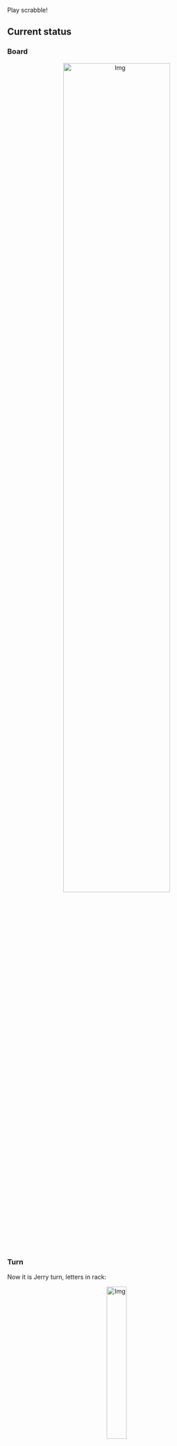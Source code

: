 
Play scrabble!
## Current status
### Board
<p align="center">
<img src="https://raw.githubusercontent.com/radosz99/radosz99/main/board.png" width=70% alt="Img"/>
    </p>
    
### Turn
Now it is Jerry turn, letters in rack:
<p align="center">
<img src="https://raw.githubusercontent.com/radosz99/radosz99/main/rack.png" width=30% alt="Img"/>
</p>

### Game score
| Id | Player name | Points |
  | - | - | - |  
|0 | Tom | 137
|1 | Jerry | 64
## Make the move
Make the move and insert the letters by creating an [issue](https://github.com/radosz99/radosz99/issues/new?title=scrabble%7Cmove%7C7%3AA%3ARIDE&body=Just+push+%27Submit+new+issue%27+or+update+with+your+move.) according to the rules or...

## Possibly best moves  
Are you sure? :smiling_imp: :smiling_imp: :smiling_imp:
<details>
  <summary>Spoiler warning!</summary>
  
  | Id | Move | Issue link | Points |
  | - | - | - | - |  
|1| B:8:twirp | [scrabble&#124;move&#124;B:8:twirp](https://github.com/radosz99/radosz99/issues/new?title=scrabble%7Cmove%7CB%3A8%3Atwirp&body=Just+push+%27Submit+new+issue%27+or+update+with+your+move.) | 18 
|2| B:12:pow | [scrabble&#124;move&#124;B:12:pow](https://github.com/radosz99/radosz99/issues/new?title=scrabble%7Cmove%7CB%3A12%3Apow&body=Just+push+%27Submit+new+issue%27+or+update+with+your+move.) | 16 
|3| 13:H:nowl | [scrabble&#124;move&#124;13:H:nowl](https://github.com/radosz99/radosz99/issues/new?title=scrabble%7Cmove%7C13%3AH%3Anowl&body=Just+push+%27Submit+new+issue%27+or+update+with+your+move.) | 15 
|4| 13:H:nowt | [scrabble&#124;move&#124;13:H:nowt](https://github.com/radosz99/radosz99/issues/new?title=scrabble%7Cmove%7C13%3AH%3Anowt&body=Just+push+%27Submit+new+issue%27+or+update+with+your+move.) | 15 
|5| 13:H:now | [scrabble&#124;move&#124;13:H:now](https://github.com/radosz99/radosz99/issues/new?title=scrabble%7Cmove%7C13%3AH%3Anow&body=Just+push+%27Submit+new+issue%27+or+update+with+your+move.) | 14 
|6| 3:H:wrote | [scrabble&#124;move&#124;3:H:wrote](https://github.com/radosz99/radosz99/issues/new?title=scrabble%7Cmove%7C3%3AH%3Awrote&body=Just+push+%27Submit+new+issue%27+or+update+with+your+move.) | 12 
|7| 3:H:write | [scrabble&#124;move&#124;3:H:write](https://github.com/radosz99/radosz99/issues/new?title=scrabble%7Cmove%7C3%3AH%3Awrite&body=Just+push+%27Submit+new+issue%27+or+update+with+your+move.) | 12 
|8| B:10:lipo | [scrabble&#124;move&#124;B:10:lipo](https://github.com/radosz99/radosz99/issues/new?title=scrabble%7Cmove%7CB%3A10%3Alipo&body=Just+push+%27Submit+new+issue%27+or+update+with+your+move.) | 12 
|9| B:10:tipi | [scrabble&#124;move&#124;B:10:tipi](https://github.com/radosz99/radosz99/issues/new?title=scrabble%7Cmove%7CB%3A10%3Atipi&body=Just+push+%27Submit+new+issue%27+or+update+with+your+move.) | 12 
|10| B:10:ript | [scrabble&#124;move&#124;B:10:ript](https://github.com/radosz99/radosz99/issues/new?title=scrabble%7Cmove%7CB%3A10%3Aript&body=Just+push+%27Submit+new+issue%27+or+update+with+your+move.) | 12 
</details>
    
## Latest moves

| Id | Type | Move / Letters to replace | Created words / New letters | Date | Points | Player | Who |
| - | - | - | - | - | - | - | - |
|8| INSERT | 12:B:paved | ['PAVED'] | 11/26/2022, 17:44:55 | 22 | Tom | [radosz99](github.com/radosz99) |
|7| INSERT | D:10:diva | ['DIVA'] | 11/26/2022, 17:44:08 | 16 | Jerry | [radosz99](github.com/radosz99) |
|6| INSERT | H:10:twiny | ['TWINY'] | 11/26/2022, 17:43:09 | 45 | Tom | [radosz99](github.com/radosz99) |
|5| INSERT | 10:D:doubts | ['DOUBTS'] | 11/26/2022, 17:41:57 | 18 | Jerry | [radosz99](github.com/radosz99) |
|4| INSERT | I:6:vlogs | ['VLOGS'] | 11/26/2022, 17:41:13 | 14 | Tom | [radosz99](github.com/radosz99) |
|3| INSERT | N:2:leeze | ['LEEZE'] | 11/26/2022, 17:40:09 | 14 | Jerry | [radosz99](github.com/radosz99) |
|2| INSERT | 5:K:jeez | ['JEEZ'] | 11/26/2022, 00:17:38 | 40 | Tom | [radosz99](github.com/radosz99) |
|1| INSERT | L:3:emend | ['EMEND'] | 11/25/2022, 23:52:03 | 16 | Jerry | [radosz99](github.com/radosz99) |
|0| INSERT | 7:H:aloud | ['ALOUD'] | 11/25/2022, 23:50:56 | 16 | Tom | [radosz99](github.com/radosz99) |